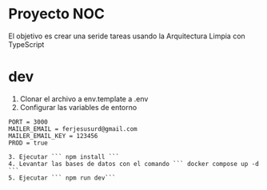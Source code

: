 # Proyecto NOC

El objetivo es crear una seride tareas usando la Arquitectura Limpia con TypeScript

# dev
1. Clonar el archivo a env.template a .env
2. Configurar las variables de entorno

```
PORT = 3000
MAILER_EMAIL = ferjesusurd@gmail.com
MAILER_EMAIL_KEY = 123456
PROD = true

```

```
3. Ejecutar ``` npm install ```
4. Levantar las bases de datos con el comando ``` docker compose up -d ```
5. Ejecutar ``` npm run dev```